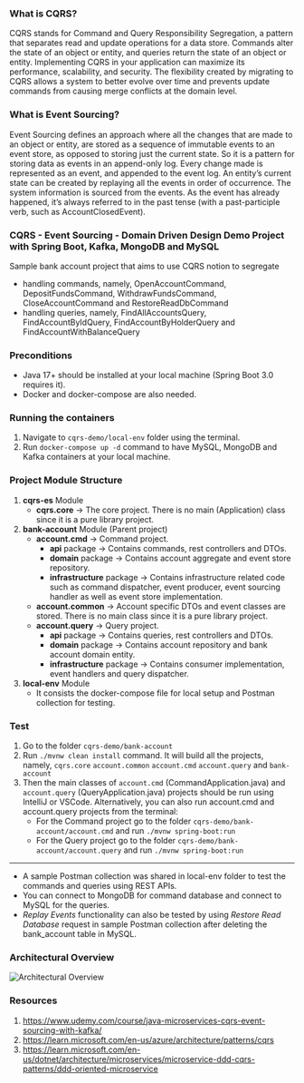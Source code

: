 ### What is CQRS?
CQRS stands for Command and Query Responsibility Segregation, a pattern that separates read and update operations for 
a data store. Commands alter the state of an object or entity, and queries return the state of an object or entity.
Implementing CQRS in your application can maximize its performance, scalability, and security. 
The flexibility created by migrating to CQRS allows a system to better evolve over time and prevents update commands 
from causing merge conflicts at the domain level.

### What is Event Sourcing?
Event Sourcing defines an approach where all the changes that are made to an object or entity, are stored as a sequence
of immutable events to an event store, as opposed to storing just the current state. So it is a pattern for storing data
as events in an append-only log. Every change made is represented as an event, and appended to the event log. An entity’s
current state can be created by replaying all the events in order of occurrence. The system information is sourced from
the events. As the event has already happened, it’s always referred to in the past tense (with a past-participle verb,
such as AccountClosedEvent).

### CQRS - Event Sourcing - Domain Driven Design Demo Project with Spring Boot, Kafka, MongoDB and MySQL
Sample bank account project that aims to use CQRS notion to segregate
* handling commands, namely, OpenAccountCommand, DepositFundsCommand, WithdrawFundsCommand, CloseAccountCommand and RestoreReadDbCommand
* handling queries, namely, FindAllAccountsQuery, FindAccountByIdQuery, FindAccountByHolderQuery and FindAccountWithBalanceQuery

### Preconditions
* Java 17+ should be installed at your local machine (Spring Boot 3.0 requires it).
* Docker and docker-compose are also needed.

### Running the containers
1. Navigate to ```cqrs-demo/local-env``` folder using the terminal.
2. Run ```docker-compose up -d``` command to have MySQL, MongoDB and Kafka containers at your local machine.

### Project Module Structure
1. <b>cqrs-es</b> Module
   - <b>cqrs.core</b> -> The core project. There is no main (Application) class since it is a pure library project.
2. <b>bank-account</b> Module (Parent project)
   - <b>account.cmd</b> -> Command project.
        - <b>api</b> package -> Contains commands, rest controllers and DTOs. 
        - <b>domain</b> package -> Contains account aggregate and event store repository.
        - <b>infrastructure</b> package -> Contains infrastructure related code such as command dispatcher, event producer, event sourcing handler as well as event store implementation.
   - <b>account.common</b> -> Account specific DTOs and event classes are stored. There is no main class since it is a pure library project.
   - <b>account.query</b> -> Query project.
       - <b>api</b> package -> Contains queries, rest controllers and DTOs.
       - <b>domain</b> package -> Contains account repository and bank account domain entity.
       - <b>infrastructure</b> package -> Contains consumer implementation, event handlers and query dispatcher.
3. <b>local-env</b> Module
    - It consists the docker-compose file for local setup and Postman collection for testing.


### Test
1. Go to the folder ```cqrs-demo/bank-account```
2. Run ```./mvnw clean install``` command. It will build all the projects, namely,
```cqrs.core```
```account.common```
```account.cmd```
```account.query``` and
```bank-account```
3. Then the main classes of ```account.cmd``` (CommandApplication.java) and ```account.query``` (QueryApplication.java) projects should be run using IntelliJ or VSCode.
Alternatively, you can also run account.cmd and account.query projects from the terminal:
   - For the Command project go to the folder ```cqrs-demo/bank-account/account.cmd``` and run ```./mvnw spring-boot:run```
   - For the Query project go to the folder ```cqrs-demo/bank-account/account.query``` and run ```./mvnw spring-boot:run```

---
 - A sample Postman collection was shared in local-env folder  to test the commands and queries using REST APIs.
 - You can connect to MongoDB for command database and connect to MySQL for the queries.
 - *Replay Events* functionality can also be tested by using *Restore Read Database* request in sample Postman collection after deleting the bank_account table in MySQL.


### Architectural Overview
![Architectural Overview](./local-env/ArchitecturalOverview.png)


### Resources
1. https://www.udemy.com/course/java-microservices-cqrs-event-sourcing-with-kafka/
2. https://learn.microsoft.com/en-us/azure/architecture/patterns/cqrs
3. https://learn.microsoft.com/en-us/dotnet/architecture/microservices/microservice-ddd-cqrs-patterns/ddd-oriented-microservice